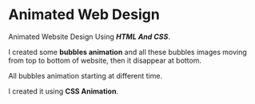 # Animated Web Design

Animated Website Design Using ***HTML And CSS***.

I created some **bubbles animation** and all these bubbles images moving from top to bottom of website, then it disappear at bottom. 

All bubbles animation starting at different time. 

I created it using **CSS Animation**.
